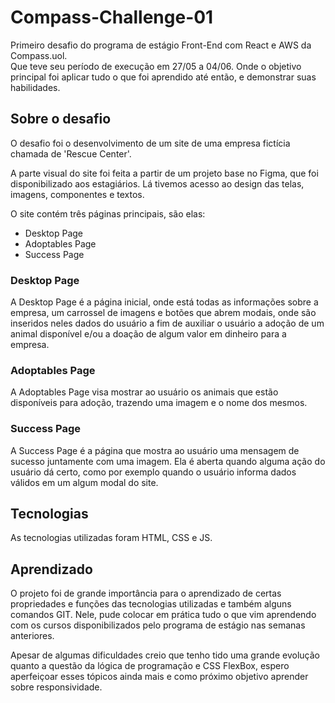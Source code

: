 # Compass-Challenge-01
Primeiro desafio do programa de estágio Front-End com React e AWS da Compass.uol.<br>
Que teve seu período de execução em 27/05 a 04/06.
Onde o objetivo principal foi aplicar tudo o que foi aprendido até então, e demonstrar suas habilidades.

## Sobre o desafio
O desafio foi o desenvolvimento de um site de uma empresa fictícia chamada de 'Rescue Center'. 

A parte visual do site foi feita a partir de um projeto base no Figma, que foi disponibilizado aos estagiários. Lá tivemos acesso ao design das telas, imagens, componentes e textos.

O site contém três páginas principais, são elas:
- Desktop Page
- Adoptables Page
- Success Page


### Desktop Page
A Desktop Page é a página inicial, onde está todas as informações sobre a empresa, um carrossel de imagens e botões que abrem modais, onde são inseridos neles dados do usuário a fim de auxiliar o usuário a adoção de um animal disponível e/ou a doação de algum valor em dinheiro para a empresa.

### Adoptables Page
A Adoptables Page visa mostrar ao usuário os animais que estão disponíveis para adoção, trazendo uma imagem e o nome dos mesmos.

### Success Page
A Success Page é a página que mostra ao usuário uma mensagem de sucesso juntamente com uma imagem. Ela é aberta quando alguma ação do usuário dá certo, como por exemplo quando o usuário informa dados válidos em um algum modal do site.

## Tecnologias
As tecnologias utilizadas foram HTML, CSS e JS.

## Aprendizado
O projeto foi de grande importância para o aprendizado de certas propriedades e funções das tecnologias utilizadas e também alguns comandos GIT. Nele, pude colocar em prática tudo o que vim aprendendo com os cursos disponibilizados pelo programa de estágio nas semanas anteriores. 

Apesar de algumas dificuldades creio que tenho tido uma grande evolução quanto a questão da lógica de programação e CSS FlexBox, espero aperfeiçoar esses tópicos ainda mais e como próximo objetivo aprender sobre responsividade.
